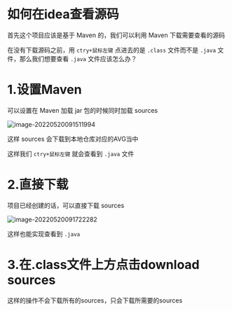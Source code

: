 # 如何在idea查看源码

首先这个项目应该是基于 Maven 的，我们可以利用 Maven 下载需要查看的源码

在没有下载源码之前，用 `ctry+鼠标左键` 点进去的是 `.class` 文件而不是 `.java` 文件，那么我们想要查看 `.java` 文件应该怎么办？

# 1.设置Maven

可以设置在 Maven 加载 jar 包的时候同时加载 sources

![image-20220520091511994](https://gitee.com/walls1717/images/raw/master/202210121942677.png)

这样 sources 会下载到本地仓库对应的AVG当中

这样我们 `ctry+鼠标左键` 就会查看到 `.java` 文件

# 2.直接下载

项目已经创建的话，可以直接下载 sources

![image-20220520091722282](https://gitee.com/walls1717/images/raw/master/202210121942679.png)

这样也能实现查看到 `.java` 

# 3.在.class文件上方点击download sources

这样的操作不会下载所有的sources，只会下载所需要的sources